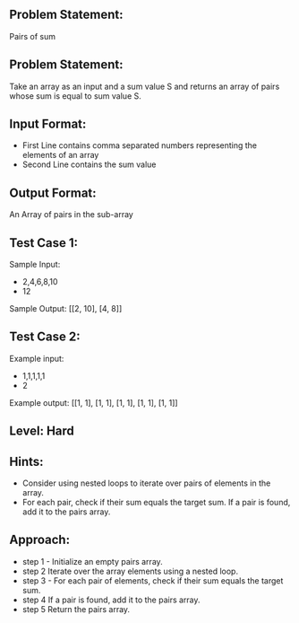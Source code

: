 ## Problem Statement:
Pairs of sum

## Problem Statement:
Take an array as an input and a sum value S
and returns an array of pairs whose sum is 
equal to sum value S.


## Input Format:
- First Line contains comma separated numbers representing the elements of an array
- Second Line contains the sum value


## Output Format:
An Array of pairs in the sub-array

## Test Case 1:
Sample Input:
- 2,4,6,8,10
- 12

Sample Output:
[[2, 10], [4, 8]]

## Test Case 2:
Example input:
- 1,1,1,1,1
- 2

Example output:
[[1, 1], [1, 1], [1, 1], [1, 1], [1, 1]]

## Level: Hard

## Hints:
- Consider using nested loops to iterate 
over pairs of elements in the array.                                                                            
- For each pair, check if their sum 
equals the target sum.
If a pair is found, add it to the pairs 
array.

## Approach:
- step 1 - Initialize an empty pairs array.
- step 2 Iterate over the array elements using a nested loop.
- step 3 - For each pair of elements, check if their sum equals the target sum.
- step 4 If a pair is found, add it to the pairs array.
- step 5 Return the pairs array.
